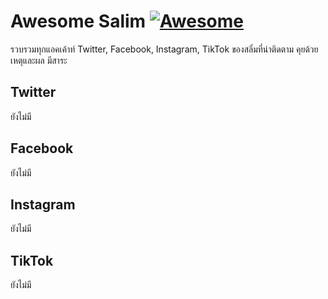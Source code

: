 # Awesome Salim [![Awesome](https://cdn.rawgit.com/sindresorhus/awesome/d7305f38d29fed78fa85652e3a63e154dd8e8829/media/badge.svg)](https://github.com/sindresorhus/awesome)

รวบรวมทุกแอคเค้าท์ Twitter, Facebook, Instagram, TikTok ของสลิ่มที่น่าติดตาม คุยด้วยเหตุและผล มีสาระ

## Twitter

ยังไม่มี

## Facebook

ยังไม่มี

## Instagram

ยังไม่มี

## TikTok

ยังไม่มี
